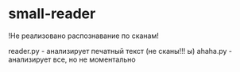 # small-reader

!Не реализовано распознавание по сканам! 

reader.py - анализирует печатный текст (не сканы!!! ы)
ahaha.py - анализирует все, но не моментально